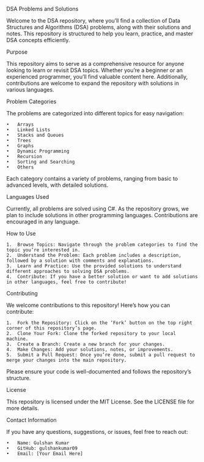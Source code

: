 DSA Problems and Solutions

Welcome to the DSA repository, where you’ll find a collection of Data Structures and Algorithms (DSA) problems, along with their solutions and notes. This repository is structured to help you learn, practice, and master DSA concepts efficiently.

Purpose

This repository aims to serve as a comprehensive resource for anyone looking to learn or revisit DSA topics. Whether you’re a beginner or an experienced programmer, you’ll find valuable content here. Additionally, contributions are welcome to expand the repository with solutions in various languages.

Problem Categories

The problems are categorized into different topics for easy navigation:

	•	Arrays
	•	Linked Lists
	•	Stacks and Queues
	•	Trees
	•	Graphs
	•	Dynamic Programming
	•	Recursion
	•	Sorting and Searching
	•	Others

Each category contains a variety of problems, ranging from basic to advanced levels, with detailed solutions.

Languages Used

Currently, all problems are solved using C#. As the repository grows, we plan to include solutions in other programming languages. Contributions are encouraged in any language.

How to Use

	1.	Browse Topics: Navigate through the problem categories to find the topic you’re interested in.
	2.	Understand the Problem: Each problem includes a description, followed by a solution with comments and explanations.
	3.	Learn and Practice: Use the provided solutions to understand different approaches to solving DSA problems.
	4.	Contribute: If you have a better solution or want to add solutions in other languages, feel free to contribute!

Contributing

We welcome contributions to this repository! Here’s how you can contribute:

	1.	Fork the Repository: Click on the ‘Fork’ button on the top right corner of this repository’s page.
	2.	Clone Your Fork: Clone the forked repository to your local machine.
	3.	Create a Branch: Create a new branch for your changes.
	4.	Make Changes: Add your solutions, notes, or improvements.
	5.	Submit a Pull Request: Once you’re done, submit a pull request to merge your changes into the main repository.

Please ensure your code is well-documented and follows the repository’s structure.

License

This repository is licensed under the MIT License. See the LICENSE file for more details.

Contact Information

If you have any questions, suggestions, or issues, feel free to reach out:

	•	Name: Gulshan Kumar
	•	GitHub: gulshankumar09
	•	Email: [Your Email Here]
